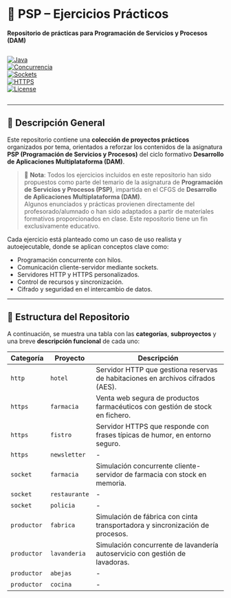 # 🧠 PSP – Ejercicios Prácticos  
**Repositorio de prácticas para Programación de Servicios y Procesos (DAM)**  

<div style="display: flex;">

[![Java](https://img.shields.io/badge/Java-17%2B-orange)](https://www.oracle.com/java/)  
[![Concurrencia](https://img.shields.io/badge/Multithreading-✔️-blue)]()  
[![Sockets](https://img.shields.io/badge/Sockets-TCP%2FUDP-lightgrey)]()  
[![HTTPS](https://img.shields.io/badge/HTTPS-SSL%2FTLS-green)]()  
[![License](https://img.shields.io/github/license/cpadlab/PSP-EjerciciosPracticos)](LICENSE)

</div>

---

## 🎯 Descripción General

Este repositorio contiene una **colección de proyectos prácticos** organizados por tema, orientados a reforzar los contenidos de la asignatura **PSP (Programación de Servicios y Procesos)** del ciclo formativo **Desarrollo de Aplicaciones Multiplataforma (DAM)**.

> 📌 **Nota**: Todos los ejercicios incluidos en este repositorio han sido propuestos como parte del temario de la asignatura de **Programación de Servicios y Procesos (PSP)**, impartida en el CFGS de **Desarrollo de Aplicaciones Multiplataforma (DAM)**.  
> Algunos enunciados y prácticas provienen directamente del profesorado/alumnado o han sido adaptados a partir de materiales formativos proporcionados en clase. Este repositorio tiene un fin exclusivamente educativo.

Cada ejercicio está planteado como un caso de uso realista y autoejecutable, donde se aplican conceptos clave como:

- Programación concurrente con hilos.
- Comunicación cliente-servidor mediante sockets.
- Servidores HTTP y HTTPS personalizados.
- Control de recursos y sincronización.
- Cifrado y seguridad en el intercambio de datos.

---

## 📁 Estructura del Repositorio

A continuación, se muestra una tabla con las **categorías**, **subproyectos** y una breve **descripción funcional** de cada uno:

| Categoría   | Proyecto       | Descripción                                                                 |
|-------------|----------------|-----------------------------------------------------------------------------|
| `http`      | `hotel`        | Servidor HTTP que gestiona reservas de habitaciones en archivos cifrados (AES). |
| `https`     | `farmacia`     | Venta web segura de productos farmacéuticos con gestión de stock en fichero. |
| `https`     | `fistro`       | Servidor HTTPS que responde con frases típicas de humor, en entorno seguro. |
| `https`     | `newsletter`   | - |
| `socket`    | `farmacia`     | Simulación concurrente cliente-servidor de farmacia con stock en memoria. |
| `socket`    | `restaurante`  | - |
| `socket`    | `policia`      | - |
| `productor` | `fabrica`      | Simulación de fábrica con cinta transportadora y sincronización de procesos. |
| `productor` | `lavanderia`   | Simulación concurrente de lavandería autoservicio con gestión de lavadoras. |
| `productor` | `abejas`       | - |
| `productor` | `cocina`       | - |

